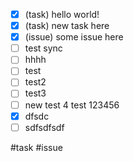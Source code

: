 - [x] (task) hello world! 
- [x] (task) new task here
- [x] (issue) some issue here
- [ ] test sync
- [ ] hhhh
- [ ] test
- [ ] test2
- [ ] test3
- [ ] new test 4 test 123456
- [x] dfsdc
- [ ] sdfsdfsdf

#task #issue
